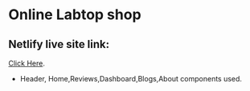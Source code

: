 # Online Labtop shop
## Netlify live site link:
 [Click Here](https://github.com/facebook/create-react-app).

* Header, Home,Reviews,Dashboard,Blogs,About components used.
